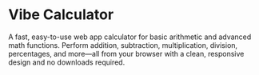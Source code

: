 # Vibe Calculator

A fast, easy-to-use web app calculator for basic arithmetic and advanced math functions. Perform addition, subtraction, multiplication, division, percentages, and more—all from your browser with a clean, responsive design and no downloads required.